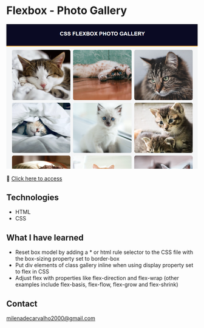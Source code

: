 # Flexbox - Photo Gallery 
![preview](./preview.png)

🔗 [Click here to access](https://carvmi.github.io/flexbox/)
## Technologies 
- HTML
- CSS

## What I have learned
- Reset box model by adding a * or html rule selector to the CSS file with the box-sizing property set to border-box
- Put div elements of class gallery inline when using display property set to flex in CSS
- Adjust flex with properties like flex-direction and flex-wrap (other examples include flex-basis, flex-flow, flex-grow and flex-shrink)


## Contact
milenadecarvalho2000@gmail.com
